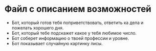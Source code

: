 # Файл с описанием возможностей

* Бот, который готов тебя поприветствовать, ответить ка дела и пожелать хорошего дня. 
* Бот, который тебе подскажет какое у тебя любимое число.
* Бот соберет информацию о твоей профессии и уровне.
* Бот показывает случайную картинку лисы.


